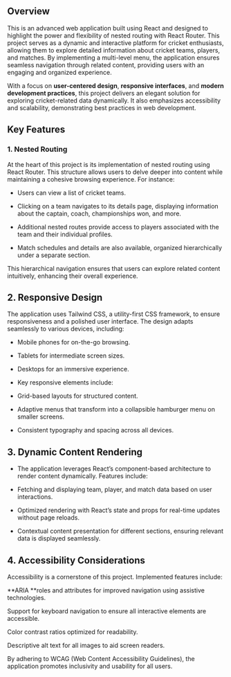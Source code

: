 ## Overview

This is an advanced web application built using React and designed to highlight the power and flexibility of nested routing with React Router. This project serves as a dynamic and interactive platform for cricket enthusiasts, allowing them to explore detailed information about cricket teams, players, and matches. By implementing a multi-level menu, the application ensures seamless navigation through related content, providing users with an engaging and organized experience.

With a focus on **user-centered design**, **responsive interfaces**, and **modern development practices**, this project delivers an elegant solution for exploring cricket-related data dynamically. It also emphasizes accessibility and scalability, demonstrating best practices in web development.

## Key Features

### 1. Nested Routing

At the heart of this project is its implementation of nested routing using React Router. This structure allows users to delve deeper into content while maintaining a cohesive browsing experience. For instance:

- Users can view a list of cricket teams.

- Clicking on a team navigates to its details page, displaying information about the captain, coach, championships won, and more. 

- Additional nested routes provide access to players associated with the team and their individual profiles. 

- Match schedules and details are also available, organized hierarchically under a separate section.

This hierarchical navigation ensures that users can explore related content intuitively, enhancing their overall experience.

## 2. Responsive Design

The application uses Tailwind CSS, a utility-first CSS framework, to ensure responsiveness and a polished user interface. The design adapts seamlessly to various devices, including:

- Mobile phones for on-the-go browsing.

- Tablets for intermediate screen sizes.

- Desktops for an immersive experience.

- Key responsive elements include:

- Grid-based layouts for structured content.

- Adaptive menus that transform into a collapsible hamburger menu on smaller screens.

- Consistent typography and spacing across all devices.

## 3. Dynamic Content Rendering

- The application leverages React’s component-based architecture to render content dynamically. Features include:

- Fetching and displaying team, player, and match data based on user interactions.

- Optimized rendering with React’s state and props for real-time updates without page reloads.

-  Contextual content presentation for different sections, ensuring relevant data is displayed seamlessly.

## 4. Accessibility Considerations

Accessibility is a cornerstone of this project. Implemented features include:

**ARIA **roles and attributes for improved navigation using assistive technologies.

Support for keyboard navigation to ensure all interactive elements are accessible.

Color contrast ratios optimized for readability.

Descriptive alt text for all images to aid screen readers.

By adhering to WCAG (Web Content Accessibility Guidelines), the application promotes inclusivity and usability for all users.







